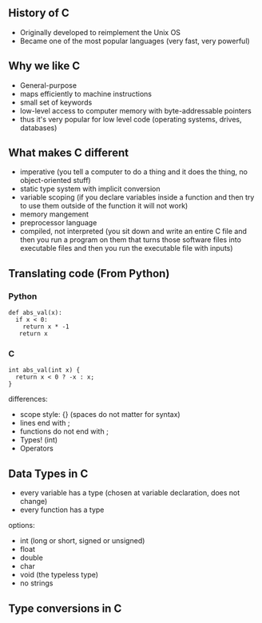 ## History of C

- Originally developed to reimplement the Unix OS
- Became one of the most popular languages (very fast, very powerful)

## Why we like C

- General-purpose
- maps efficiently to machine instructions
- small set of keywords
- low-level access to computer memory with byte-addressable pointers
- thus it's very popular for low level code (operating systems, drives, databases)

## What makes C different

- imperative (you tell a computer to do a thing and it does the thing, no object-oriented stuff)
- static type system with implicit conversion 
- variable scoping (if you declare variables inside a function and then try to use them outside of the function it will not work)
- memory mangement 
- preprocessor language 
- compiled, not interpreted (you sit down and write an entire C file and then you run a program on them that turns those software files into executable files and then you run the executable file with inputs)


## Translating code (From Python)

### Python
```
def abs_val(x): 
  if x < 0:
    return x * -1
   return x
```
   
### C
```
int abs_val(int x) {
  return x < 0 ? -x : x;
}
```

differences:
- scope style: {} (spaces do not matter for syntax)
- lines end with ;
- functions do not end with ;
- Types! (int)
- Operators

## Data Types in C

- every variable has a type (chosen at variable declaration, does not change)
- every function has a type

options:
- int (long or short, signed or unsigned)
- float
- double
- char
- void (the typeless type)
- no strings

## Type conversions in C




